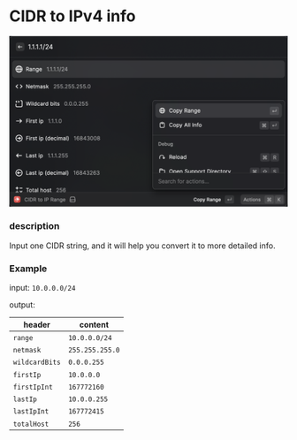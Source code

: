 # CIDR to IPv4 info

![preview](./assets/screenshot.png)

### description

Input one CIDR string, and it will help you convert it to more detailed info.

### Example

input: `10.0.0.0/24`

output:

|header|content|
|------|-------|
|`range`|`10.0.0.0/24`|
|`netmask`|`255.255.255.0`|
|`wildcardBits`|`0.0.0.255`|
|`firstIp`|`10.0.0.0`|
|`firstIpInt`|`167772160`|
|`lastIp`|`10.0.0.255`|
|`lastIpInt`|`167772415`|
|`totalHost`|`256`|
